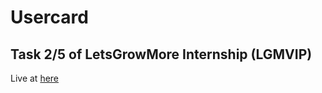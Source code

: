 # Usercard

## Task 2/5 of LetsGrowMore Internship (LGMVIP)

Live at [here](https://6315a785e31c9676c178506f--usercard.netlify.app/)
